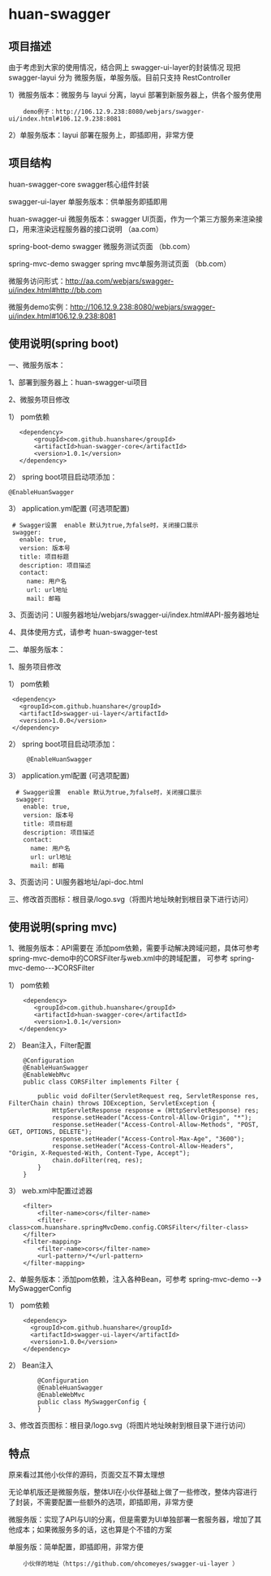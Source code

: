 # huan-swagger
## 项目描述
  由于考虑到大家的使用情况，结合网上 swagger-ui-layer的封装情况
  现把 swagger-layui 分为 微服务版，单服务版。目前只支持 RestController
  
  1）微服务版本：微服务与 layui 分离，layui 部署到新服务器上，供各个服务使用
  
        demo例子：http://106.12.9.238:8080/webjars/swagger-ui/index.html#106.12.9.238:8081
  
  2）单服务版本：layui 部署在服务上，即插即用，非常方便



## 项目结构
 huan-swagger-core  swagger核心组件封装
 
 swagger-ui-layer   单服务版本：供单服务即插即用
 
 huan-swagger-ui    微服务版本：swagger UI页面，作为一个第三方服务来渲染接口，用来渲染远程服务器的接口说明  （aa.com）
 
 spring-boot-demo  swagger 微服务测试页面  （bb.com）
 
 spring-mvc-demo   swagger spring mvc单服务测试页面  （bb.com）
 
 微服务访问形式：http://aa.com/webjars/swagger-ui/index.html#http://bb.com
 
 微服务demo实例：http://106.12.9.238:8080/webjars/swagger-ui/index.html#106.12.9.238:8081

## 使用说明(spring boot)
 一、微服务版本：
 
 1、部署到服务器上：huan-swagger-ui项目
 
 2、微服务项目修改
 
   1） pom依赖
     
       <dependency>
           <groupId>com.github.huanshare</groupId>
           <artifactId>huan-swagger-core</artifactId>
           <version>1.0.1</version>
       </dependency>
       
   2） spring boot项目启动项添加：
 
    @EnableHuanSwagger
    
   3） application.yml配置 (可选项配置)
 
     # Swagger设置  enable 默认为true,为false时，关闭接口展示
     swagger:
       enable: true,
       version: 版本号
       title: 项目标题
       description: 项目描述
       contact:
         name: 用户名
         url: url地址
         mail: 邮箱

 3、页面访问：UI服务器地址/webjars/swagger-ui/index.html#API-服务器地址
 
 4、具体使用方式，请参考 huan-swagger-test
 
  二、单服务版本：
  
  1、服务项目修改
     
   1） pom依赖
   
     <dependency>
       <groupId>com.github.huanshare</groupId>
       <artifactId>swagger-ui-layer</artifactId>
       <version>1.0.0</version>
     </dependency>
     
   2） spring boot项目启动项添加：
      
         @EnableHuanSwagger
     
   3） application.yml配置 (可选项配置)
  
      # Swagger设置  enable 默认为true,为false时，关闭接口展示
      swagger:
        enable: true,
        version: 版本号
        title: 项目标题
        description: 项目描述
        contact:
          name: 用户名
          url: url地址
          mail: 邮箱
 
  3、页面访问：UI服务器地址/api-doc.html
  
  三、修改首页图标：根目录/logo.svg（将图片地址映射到根目录下进行访问）
 
 ## 使用说明(spring mvc)
 
   1、微服务版本：API需要在 添加pom依赖，需要手动解决跨域问题，具体可参考 spring-mvc-demo中的CORSFilter与web.xml中的跨域配置，
      可参考 spring-mvc-demo---》CORSFilter
   
   1） pom依赖
      
        <dependency>
           <groupId>com.github.huanshare</groupId>
           <artifactId>huan-swagger-core</artifactId>
           <version>1.0.1</version>
       </dependency>
  2） Bean注入，Filter配置
        
        @Configuration
        @EnableHuanSwagger
        @EnableWebMvc
        public class CORSFilter implements Filter {
        
            public void doFilter(ServletRequest req, ServletResponse res, FilterChain chain) throws IOException, ServletException {
                HttpServletResponse response = (HttpServletResponse) res;
                response.setHeader("Access-Control-Allow-Origin", "*");
                response.setHeader("Access-Control-Allow-Methods", "POST, GET, OPTIONS, DELETE");
                response.setHeader("Access-Control-Max-Age", "3600");
                response.setHeader("Access-Control-Allow-Headers", "Origin, X-Requested-With, Content-Type, Accept");
                chain.doFilter(req, res);
            }
        }
        
  3） web.xml中配置过滤器
   
        <filter>
            <filter-name>cors</filter-name>
            <filter-class>com.huanshare.springMvcDemo.config.CORSFilter</filter-class>
        </filter>
        <filter-mapping>
            <filter-name>cors</filter-name>
            <url-pattern>/*</url-pattern>
        </filter-mapping>
   
   2、单服务版本：添加pom依赖，注入各种Bean，可参考 spring-mvc-demo --》MySwaggerConfig
   
   1） pom依赖
      
        <dependency>
          <groupId>com.github.huanshare</groupId>
          <artifactId>swagger-ui-layer</artifactId>
          <version>1.0.0</version>
        </dependency>
        
   2） Bean注入
         
            @Configuration
            @EnableHuanSwagger
            @EnableWebMvc
            public class MySwaggerConfig {
            }
   3、修改首页图标：根目录/logo.svg（将图片地址映射到根目录下进行访问）
 
 ## 特点
  
   原来看过其他小伙伴的源码，页面交互不算太理想
  
   无论单机版还是微服务版，整体UI在小伙伴基础上做了一些修改，整体内容进行了封装，不需要配置一些额外的选项，即插即用，非常方便
  
   微服务版：实现了API与UI的分离，但是需要为UI单独部署一套服务器，增加了其他成本；如果微服务多的话，这也算是个不错的方案
   
   单服务版：简单配置，即插即用，非常方便
  
        小伙伴的地址（https://github.com/ohcomeyes/swagger-ui-layer ）
  
   
